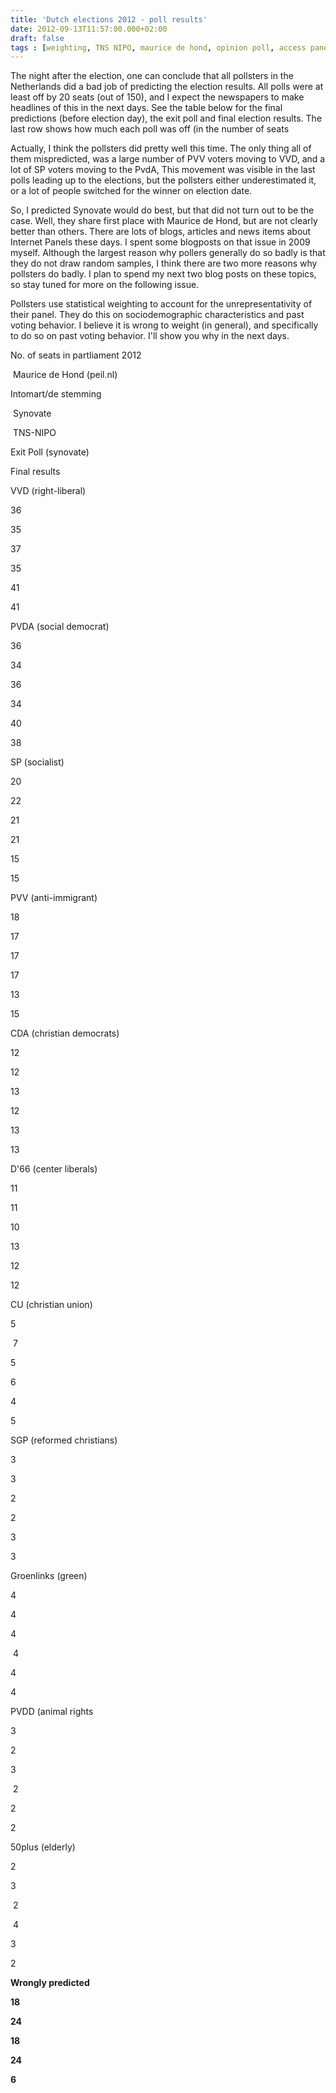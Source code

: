 ```yaml
---
title: 'Dutch elections 2012 - poll results'
date: 2012-09-13T11:57:00.000+02:00
draft: false
tags : [weighting, TNS NIPO, maurice de hond, opinion poll, access panels, exit poll, Intomart, Synovate, polls]
---
```


The night after the election, one can conclude that all pollsters in the Netherlands did a bad job of predicting the election results. All polls were at least off by 20 seats (out of 150), and I expect the newspapers to make headlines of this in the next days. See the table below for the final predictions (before election day), the exit poll and final election results. The last row shows how much each poll was off (in the number of seats  
  
Actually, I think the pollsters did pretty well this time. The only thing all of them mispredicted, was a large number of PVV voters moving to VVD, and a lot of SP voters moving to the PvdA, This movement was visible in the last polls leading up to the elections, but the pollsters either underestimated it, or a lot of people switched for the winner on election date.  
  
So, I predicted Synovate would do best, but that did not turn out to be the case. Well, they share first place with Maurice de Hond, but are not clearly better than others. There are lots of blogs, articles and news items about Internet Panels these days. I spent some blogposts on that issue in 2009 myself. Although the largest reason why pollers generally do so badly is that they do not draw random samples, I think there are two more reasons why pollsters do badly. I plan to spend my next two blog posts on these topics, so stay tuned for more on the following issue.  
  
Pollsters use statistical weighting to account for the unrepresentativity of their panel. They do this on sociodemographic characteristics and past voting behavior. I believe it is wrong to weight (in general), and specifically to do so on past voting behavior. I'll show you why in the next days.  
  

No. of seats in partliament 2012

 Maurice de Hond (peil.nl)

Intomart/de stemming

 Synovate

 TNS-NIPO

Exit Poll (synovate)

Final results

VVD (right-liberal)

36

35

37

35

41

41

PVDA (social democrat)

36

34

36

34

40

38

SP (socialist)

20

22

21

21

15

15

PVV (anti-immigrant)

18

17

17

17

13

15

CDA (christian democrats)

12

12

13

12

13

13

D'66 (center liberals)

11

11

10

13

12

12

CU (christian union)

5

 7

5

6

4

5

SGP (reformed christians)

3

3

2

2

3

3

Groenlinks (green)

4

4

4

 4

4

4

PVDD (animal rights

3

2

3

 2

2

2

50plus (elderly)

2

3

 2

 4

3

2

  

  

  

  

  

  

  

**Wrongly predicted**

**18**

**24**

**18**

**24**

**6**